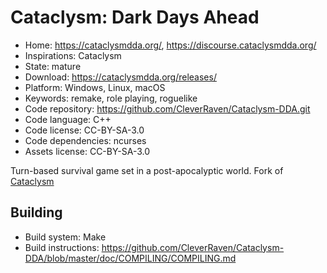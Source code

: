 # Cataclysm: Dark Days Ahead

- Home: https://cataclysmdda.org/, https://discourse.cataclysmdda.org/
- Inspirations: Cataclysm
- State: mature
- Download: https://cataclysmdda.org/releases/
- Platform: Windows, Linux, macOS
- Keywords: remake, role playing, roguelike
- Code repository: https://github.com/CleverRaven/Cataclysm-DDA.git
- Code language: C++
- Code license: CC-BY-SA-3.0
- Code dependencies: ncurses
- Assets license: CC-BY-SA-3.0

Turn-based survival game set in a post-apocalyptic world.
Fork of [Cataclysm](cataclysm.md)

## Building

- Build system: Make
- Build instructions: https://github.com/CleverRaven/Cataclysm-DDA/blob/master/doc/COMPILING/COMPILING.md
